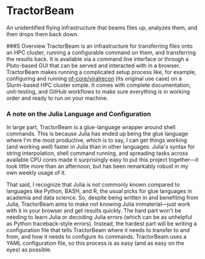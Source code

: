 # TractorBeam

An unidentified flying infrastructure that beams files up, analyzes them, and then drops them back down.

###S Overview
TractorBeam is an infrastructure for transferring files onto an HPC cluster, running a configurable command on them, and transferring the results back. It is available via a command line interface or through a Pluto-based GUI that can be served and interacted with in a browser. TractorBeam makes running a complicated setup process like, for example, configuring and running [nf-core/viralrecon](https://nf-co.re/viralrecon) (its original use case) on a Slurm-based HPC cluster simple. It comes with complete documentation, unit-testing, and GitHub workflows to make sure everything is in working order and ready to run on your machine. 

### A note on the Julia Language and Configuration
In large part, TractorBeam is a glue-language wrapper around shell commands. This is because Julia has ended up being the glue language where I'm the most productive, which is to say, I can get things working (and working *well*) faster in Julia than in other languages. Julia's syntax for string interpolation, shell command running, and spreading tasks across available CPU cores made it surprisingly easy to put this project together—it took little more than an afternoon, but has been remarkably robust in my own weekly usage of it.

That said, I recognize that Julia is not commonly known compared to languages like Python, BASH, and R, the usual picks for glue languages in academia and data science. So, despite being written in and benefiting from Julia, TractorBeam aims to make not knowing Julia immaterial—just work with it in your browser and get results quickly. The hard part won't be needing to learn Julia or decoding Julia errors (which can be as unhelpful as Python traceback-style errors). Instead, the hardest part will be writing a configuration file that tells TractorBeam where it needs to transfer to and from, and how it needs to configure its commands. TractorBeam uses a YAML configuration file, so this process is as easy (and as easy on the eyes) as possible.
